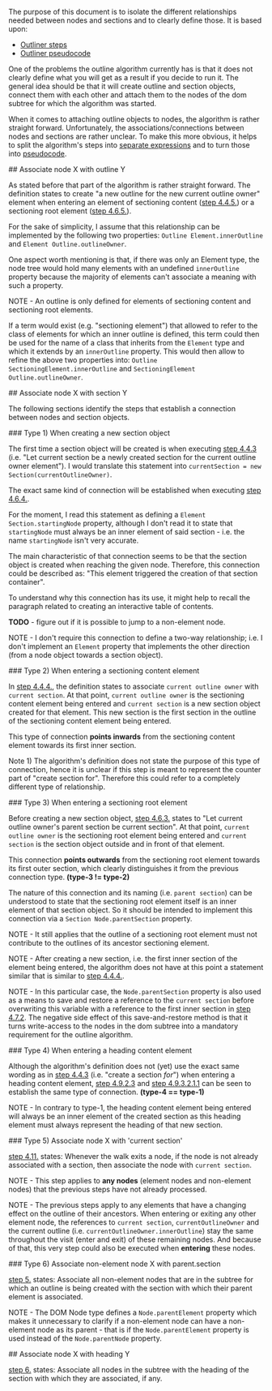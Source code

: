 
The purpose of this document is to isolate the different relationships needed
between nodes and sections and to clearly define those. It is based upon:

* [Outliner steps](./outliner-steps.md)
* [Outliner pseudocode](./pseudocode.md)

One of the problems the outline algorithm currently has is that it does not
clearly define what you will get as a result if you decide to run it. The general
idea should be that it will create outline and section objects, connect them with
each other and attach them to the nodes of the dom subtree for which the algorithm
was started.

When it comes to attaching outline objects to nodes, the algorithm is rather
straight forward. Unfortunately, the associations/connections between nodes and
sections are rather unclear. To make this more obvious, it helps to split the
algorithm's steps into [separate expressions](./outliner-steps.md) and to turn
those into [pseudocode](./pseudocode.md/#visit-func).

<span id="node-outline" />
## Associate node X with outline Y

As stated before that part of the algorithm is rather straight forward. The
definition states to create "a new outline for the new current outline owner"
element when entering an element of sectioning content
([step 4.4.5.](./outliner-steps.md/#4-4-5)) or a sectioning root element
([step 4.6.5.](./outliner-steps.md/#4-6-5)).

For the sake of simplicity, I assume that this relationship can be implemented
by the following two properties: `Outline Element.innerOutline` and
`Element Outline.outlineOwner`.

One aspect worth mentioning is that, if there was only an Element type, the
node tree would hold many elements with an undefined `innerOutline` property
because the majority of elements can't associate a meaning with such a property.

NOTE - An outline is only defined for elements of sectioning content and
sectioning root elements.

If a term would exist (e.g. "sectioning element") that allowed to refer to the
class of elements for which an inner outline is defined, this term could then
be used for the name of a class that inherits from the `Element` type and which
it extends by an `innerOutline` property. This would then allow to refine the
above two properties into: `Outline SectioningElement.innerOutline` and
`SectioningElement Outline.outlineOwner`.

<span id="node-section" />
## Associate node X with section Y

The following sections identify the steps that establish a connection between
nodes and section objects.

<span id="type-1" />
### Type 1) When creating a new section object

The first time a section object will be created is when executing
[step 4.4.3](./outliner-steps.md/#4-4-3) (i.e. "Let current section be a newly
created section for the current outline owner element"). I would translate this
statement into `currentSection = new Section(currentOutlineOwner)`.

The exact same kind of connection will be established when executing
[step 4.6.4.](./outliner-steps.md/#4-6-4).

For the moment, I read this statement as defining a `Element Section.startingNode`
property, although I don't read it to state that `startingNode` must always be an
inner element of said section - i.e. the name `startingNode` isn't very accurate.

The main characteristic of that connection seems to be that the section object
is created when reaching the given node. Therefore, this connection could be
described as: "This element triggered the creation of that section container".

To understand why this connection has its use, it might help to recall the
paragraph related to creating an interactive table of contents.

**TODO** - figure out if it is possible to jump to a non-element node.

NOTE - I don't require this connection to define a two-way relationship; i.e. I
don't implement an `Element` property that implements the other direction (from
a node object towards a section object).

<span id="type-2" />
### Type 2) When entering a sectioning content element

In [step 4.4.4.](./outliner-steps.md/#4-4-4), the definition states to associate
`current outline owner` with `current section`. At that point,
`current outline owner` is the sectioning content element being entered and 
`current section` is a new section object created for that element. This new
section is the first section in the outline of the sectioning content element
being entered.

This type of connection **points inwards** from the sectioning content element
towards its first inner section.

Note 1) The algorithm's definition does not state the purpose of this type of
connection, hence it is unclear if this step is meant to represent the counter
part of "create section for". Therefore this could refer to a completely
different type of relationship.

<span id="type-3" />
### Type 3) When entering a sectioning root element

Before creating a new section object, [step 4.6.3.](./outliner-steps.md/#4-6-3)
states to "Let current outline owner's parent section be current section". At
that point, `current outline owner` is the sectioning root element being entered
and `current section` is the section object outside and in front of that element.

This connection **points outwards** from the sectioning root element towards its
first outer section, which clearly distinguishes it from the previous connection
type. **(type-3 != type-2)**

The nature of this connection and its naming (i.e. `parent section`) can be
understood to state that the sectioning root element itself is an inner element
of that section object. So it should be intended to implement this connection
via a `Section Node.parentSection` property.

NOTE - It still applies that the outline of a sectioning root element must not
contribute to the outlines of its ancestor sectioning element.

NOTE - After creating a new section, i.e. the first inner section of the element
being entered, the algorithm does not have at this point a statement similar that
is similar to [step 4.4.4.](./outliner-steps.md/#4-4-4).

NOTE - In this particular case, the `Node.parentSection` property is also used
as a means to save and restore a reference to the `current section` before
overwriting this variable with a reference to the first inner section in
[step 4.7.2](./outliner-steps.md/#4-7-2). The negative side effect of this
save-and-restore method is that it turns write-access to the nodes in the dom
subtree into a mandatory requirement for the outline algorithm.

<span id="type-4" />
### Type 4) When entering a heading content element

Although the algorithm's definition does not (yet) use the exact same wording
as in [step 4.4.3](./outliner-steps/#4-4-3) (i.e. "create a section *for*") when
entering a heading content element, [step 4.9.2.3](./outliner-steps/#4-9-2-3) and
[step 4.9.3.2.1.1](./outliner-steps/#4-9-3-2-1-1) can be seen to establish the
same type of connection. **(type-4 == type-1)**

NOTE - In contrary to type-1, the heading content element being entered will
always be an inner element of the created section as this heading element must
always represent the heading of that new section.

<span id="type-5" />
### Type 5) Associate node X with 'current section'

[step 4.11.](./outliner-steps/#4-11) states:
Whenever the walk exits a node, if the node is not already associated with a
section, then associate the node with `current section`.

NOTE - This step applies to **any nodes** (element nodes and non-element nodes)
that the previous steps have not already processed.

NOTE - The previous steps apply to any elements that have a changing effect on
the outline of their ancestors. When entering or exiting any other element node,
the references to `current section`, `currentOutlineOwner` and the current outline
(i.e. `currentOutlineOwner.innerOutline`) stay the same throughout the visit
(enter and exit) of these remaining nodes. And because of that, this very step
could also be executed when **entering** these nodes.

<span id="type-6" />
### Type 6) Associate non-element node X with parent.section

[step 5.](./outliner-steps/#5) states:
Associate all non-element nodes that are in the subtree for which an outline is
being created with the section with which their parent element is associated.

NOTE - The DOM Node type defines a `Node.parentElement` property which makes it
unnecessary to clarify if a non-element node can have a non-element node as its
parent - that is if the `Node.parentElement` property is used instead of the
`Node.parentNode` property.

<span id="node-heading" />
## Associate node X with heading Y

[step 6.](./outliner-steps/#6) states:
Associate all nodes in the subtree with the heading of the section with which
they are associated, if any.
